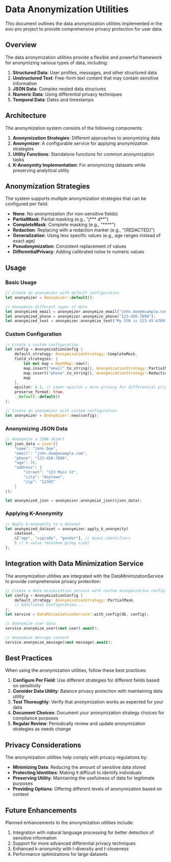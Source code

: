 # Data Anonymization Utilities

This document outlines the data anonymization utilities implemented in the evo-pro project to provide comprehensive privacy protection for user data.

## Overview

The data anonymization utilities provide a flexible and powerful framework for anonymizing various types of data, including:

1. **Structured Data**: User profiles, messages, and other structured data
2. **Unstructured Text**: Free-form text content that may contain sensitive information
3. **JSON Data**: Complex nested data structures
4. **Numeric Data**: Using differential privacy techniques
5. **Temporal Data**: Dates and timestamps

## Architecture

The anonymization system consists of the following components:

1. **Anonymization Strategies**: Different approaches to anonymizing data
2. **Anonymizer**: A configurable service for applying anonymization strategies
3. **Utility Functions**: Standalone functions for common anonymization tasks
4. **K-Anonymity Implementation**: For anonymizing datasets while preserving analytical utility

## Anonymization Strategies

The system supports multiple anonymization strategies that can be configured per field:

- **None**: No anonymization (for non-sensitive fields)
- **PartialMask**: Partial masking (e.g., "j*** d**")
- **CompleteMask**: Complete masking (e.g., "****")
- **Redaction**: Replacing with a redaction marker (e.g., "[REDACTED]")
- **Generalization**: Using less specific values (e.g., age ranges instead of exact age)
- **Pseudonymization**: Consistent replacement of values
- **DifferentialPrivacy**: Adding calibrated noise to numeric values

## Usage

### Basic Usage

```rust
// Create an anonymizer with default configuration
let anonymizer = Anonymizer::default();

// Anonymize different types of data
let anonymized_email = anonymizer.anonymize_email("john.doe@example.com");
let anonymized_phone = anonymizer.anonymize_phone("123-456-7890");
let anonymized_text = anonymizer.anonymize_text("My SSN is 123-45-6789");
```

### Custom Configuration

```rust
// Create a custom configuration
let config = AnonymizationConfig {
    default_strategy: AnonymizationStrategy::CompleteMask,
    field_strategies: {
        let mut map = HashMap::new();
        map.insert("email".to_string(), AnonymizationStrategy::PartialMask);
        map.insert("phone".to_string(), AnonymizationStrategy::Redaction);
        map
    },
    epsilon: 0.5, // Lower epsilon = more privacy for differential privacy
    preserve_format: true,
    ..Default::default()
};

// Create an anonymizer with custom configuration
let anonymizer = Anonymizer::new(config);
```

### Anonymizing JSON Data

```rust
// Anonymize a JSON object
let json_data = json!({
    "name": "John Doe",
    "email": "john.doe@example.com",
    "phone": "123-456-7890",
    "age": 35,
    "address": {
        "street": "123 Main St",
        "city": "Anytown",
        "zip": "12345"
    }
});

let anonymized_json = anonymizer.anonymize_json(&json_data);
```

### Applying K-Anonymity

```rust
// Apply k-anonymity to a dataset
let anonymized_dataset = anonymizer.apply_k_anonymity(
    &dataset,
    &["age", "zipcode", "gender"], // Quasi-identifiers
    5 // k value (minimum group size)
);
```

## Integration with Data Minimization Service

The anonymization utilities are integrated with the DataMinimizationService to provide comprehensive privacy protection:

```rust
// Create a data minimization service with custom anonymization config
let config = AnonymizationConfig {
    default_strategy: AnonymizationStrategy::PartialMask,
    // Additional configuration...
};
let service = DataMinimizationService::with_config(db, config);

// Anonymize user data
service.anonymize_user(&mut user).await?;

// Anonymize message content
service.anonymize_message(&mut message).await?;
```

## Best Practices

When using the anonymization utilities, follow these best practices:

1. **Configure Per Field**: Use different strategies for different fields based on sensitivity
2. **Consider Data Utility**: Balance privacy protection with maintaining data utility
3. **Test Thoroughly**: Verify that anonymization works as expected for your data
4. **Document Choices**: Document your anonymization strategy choices for compliance purposes
5. **Regular Review**: Periodically review and update anonymization strategies as needs change

## Privacy Considerations

The anonymization utilities help comply with privacy regulations by:

- **Minimizing Data**: Reducing the amount of sensitive data stored
- **Protecting Identities**: Making it difficult to identify individuals
- **Preserving Utility**: Maintaining the usefulness of data for legitimate purposes
- **Providing Options**: Offering different levels of anonymization based on context

## Future Enhancements

Planned enhancements to the anonymization utilities include:

1. Integration with natural language processing for better detection of sensitive information
2. Support for more advanced differential privacy techniques
3. Enhanced k-anonymity with l-diversity and t-closeness
4. Performance optimizations for large datasets
